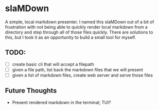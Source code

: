 # slaMDown
 A simple, local markdown presenter. I named this slaMDown out of a bit of frustration with not 
 being able to quickly render local markdown from a directory and step through all of those files
 quickly. There are solutions to this, but I took it as an opportunity to build a small tool for
 myself.

 ## TODO:
 - [ ] create basic cli that will accept a filepath
 - [ ] given a file path, list back the markdown files that we will present
 - [ ] given a list of markdown files, create web server and serve those files

## Future Thoughts
- Present rendered markdown in the terminal; TUI?